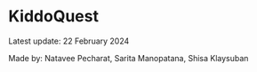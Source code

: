 # KiddoQuest

Latest update: 22 February 2024

Made by: Natavee Pecharat, Sarita Manopatana, Shisa Klaysuban 
